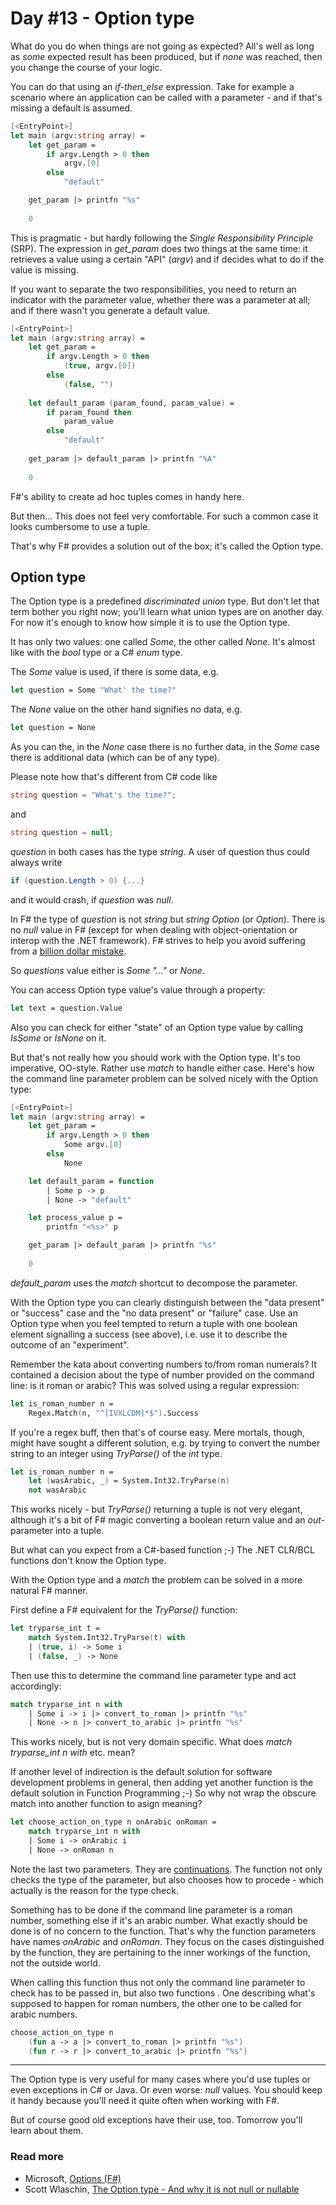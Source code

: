 # Day #13 - Option type
What do you do when things are not going as expected? All's well as long as _some_ expected result has been produced, but if _none_ was reached, then you change the course of your logic.

You can do that using an _if-then_else_ expression. Take for example a scenario where an application can be called with a parameter - and if that's missing a default is assumed.

```fsharp
[<EntryPoint>]
let main (argv:string array) = 
    let get_param = 
        if argv.Length > 0 then
            argv.[0]
        else
            "default"

    get_param |> printfn "%s"
    
    0
```

This is pragmatic - but hardly following the _Single Responsibility Principle_ (SRP). The expression in _get_param_ does two things at the same time: it retrieves a value using a certain "API" (_argv_) and if decides what to do if the value is missing.

If you want to separate the two responsibilities, you need to return an indicator with the parameter value, whether there was a parameter at all; and if there wasn't you generate a default value.

```fsharp
[<EntryPoint>]
let main (argv:string array) = 
    let get_param =
        if argv.Length > 0 then
            (true, argv.[0])
        else
            (false, "")
    
    let default_param (param_found, param_value) =
        if param_found then
            param_value
        else
            "default"
    
    get_param |> default_param |> printfn "%A"
    
    0
```

F#'s ability to create ad hoc tuples comes in handy here.

But then... This does not feel very comfortable. For such a common case it looks cumbersome to use a tuple.

That's why F# provides a solution out of the box; it's called the Option type.

## Option type
The Option type is a predefined _discriminated union_ type. But don't let that term bother you right now; you'll learn what union types are on another day. For now it's enough to know how simple it is to use the Option type.

It has only two values: one called _Some_, the other called _None_. It's almost like with the _bool_ type or a C# _enum_ type.

The _Some_ value is used, if there is some data, e.g.

```fsharp
let question = Some "What' the time?"
```

The _None_ value on the other hand signifies no data, e.g.

```fsharp
let question = None
```

As you can the, in the _None_ case there is no further data, in the _Some_ case there is additional data (which can be of any type).

Please note how that's different from C# code like

```csharp
string question = "What's the time?";
```

and

```csharp
string question = null;
```

_question_ in both cases has the type _string_. A user of question thus could always write

```csharp
if (question.Length > 0) {...}
```

and it would crash, if _question_ was _null_.

In F# the type of _question_ is not _string_ but _string Option_ (or _Option<string>_). There is no _null_ value in F# (except for when dealing with object-orientation or interop with the .NET framework). F# strives to help you avoid suffering from a [billion dollar mistake](http://www.infoq.com/presentations/Null-References-The-Billion-Dollar-Mistake-Tony-Hoare).

So _questions_ value either is _Some "..."_ or _None_.

You can access Option type value's value through a property:

```fsharp
let text = question.Value
```

Also you can check for either "state" of an Option type value by calling _IsSome_ or _IsNone_ on it.

But that's not really how you should work with the Option type. It's too imperative, OO-style. Rather use _match_ to handle either case. Here's how the command line parameter problem can be solved nicely with the Option type:

```fsharp
[<EntryPoint>]
let main (argv:string array) = 
    let get_param =
        if argv.Length > 0 then
            Some argv.[0]
        else
            None

    let default_param = function
        | Some p -> p
        | None -> "default"

    let process_value p =
        printfn "<%s>" p

    get_param |> default_param |> printfn "%s"
    
    0
```

_default_param_ uses the _match_ shortcut to decompose the parameter.

With the Option type you can clearly distinguish between the "data present" or "success" case and the "no data present" or "failure" case. Use an Option type when you feel tempted to return a tuple with one boolean element signalling a success (see above), i.e. use it to describe the outcome of an "experiment".

Remember the kata about converting numbers to/from roman numerals? It contained a decision about the type of number provided on the command line: is it roman or arabic? This was solved using a regular expression:

```fsharp
let is_roman_number n =
	Regex.Match(n, "^[IVXLCDM]*$").Success
```

If you're a regex buff, then that's of course easy. Mere mortals, though, might have sought a different solution, e.g. by trying to convert the number string to an integer using _TryParse()_ of the _int_ type.

```fsharp
let is_roman_number n =
    let (wasArabic, _) = System.Int32.TryParse(n)
    not wasArabic
```

This works nicely - but _TryParse()_ returning a tuple is not very elegant, although it's a bit of F# magic converting a boolean return value and an _out_-parameter into a tuple.

But what can you expect from a C#-based function ;-) The .NET CLR/BCL functions don't know the Option type.

With the Option type and a _match_ the problem can be solved in a more natural F# manner.

First define a F# equivalent for the _TryParse()_ function:

```fsharp
let tryparse_int t =
    match System.Int32.TryParse(t) with
    | (true, i) -> Some i
    | (false, _) -> None
```

Then use this to determine the command line parameter type and act accordingly:

```fsharp
match tryparse_int n with
    | Some i -> i |> convert_to_roman |> printfn "%s"
    | None -> n |> convert_to_arabic |> printfn "%s"
```

This works nicely, but is not very domain specific. What does _match tryparse_int n with_ etc. mean?

If another level of indirection is the default solution for software development problems in general, then adding yet another function is the default solution in Function Programming ;-) So why not wrap the obscure match into another function to asign meaning?

```fsharp
let choose_action_on_type n onArabic onRoman =
    match tryparse_int n with
    | Some i -> onArabic i
    | None -> onRoman n
```

Note the last two parameters. They are [continuations](https://en.wikipedia.org/wiki/Continuation-passing_style). The function not only checks the type of the parameter, but also chooses how to procede - which actually is the reason for the type check.

Something has to be done if the command line parameter is a roman number, something else if it's an arabic number. What exactly should be done is of no concern to the function. That's why the function parameters have names _onArabic_ and _onRoman_. They focus on the cases distinguished by the function, they are pertaining to the inner workings of the function, not the outside world.

When calling this function thus not only the command line parameter to check has to be passed in, but also two functions . One describing what's supposed to happen for roman numbers, the other one to be called for arabic numbers.

```fsharp
choose_action_on_type n
    (fun a -> a |> convert_to_roman |> printfn "%s")
    (fun r -> r |> convert_to_arabic |> printfn "%s")
```
***
The Option type is very useful for many cases where you'd use tuples or even exceptions in C# or Java. Or even worse: _null_ values. You should keep it handy because you'll need it quite often when working with F#.

But of course good old exceptions have their use, too. Tomorrow you'll learn about them.

### Read more
* Microsoft, [Options (F#)](https://msdn.microsoft.com/en-us/library/dd233245.aspx)
* Scott Wlaschin, [The Option type - And why it is not null or nullable](http://fsharpforfunandprofit.com/posts/the-option-type/)


